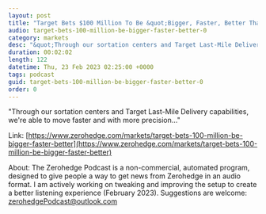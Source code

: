 ```yaml
---
layout: post
title: "Target Bets $100 Million To Be &quot;Bigger, Faster, Better Than Before&quot;"
audio: target-bets-100-million-be-bigger-faster-better-0
category: markets
desc: "&quot;Through our sortation centers and Target Last-Mile Delivery capabilities, we're able to move faster and with more precision...&quot; "
duration: 00:02:02
length: 122
datetime: Thu, 23 Feb 2023 02:25:00 +0000
tags: podcast
guid: target-bets-100-million-be-bigger-faster-better-0
order: 0
---
```

&quot;Through our sortation centers and Target Last-Mile Delivery capabilities, we're able to move faster and with more precision...&quot; 

Link: [https://www.zerohedge.com/markets/target-bets-100-million-be-bigger-faster-better](https://www.zerohedge.com/markets/target-bets-100-million-be-bigger-faster-better)

About: The Zerohedge Podcast is a non-commercial, automated program, designed to give people a way to get news from Zerohedge in an audio format.  I am actively working on tweaking and improving the setup to create a better listening experience (February 2023).  Suggestions are welcome: [zerohedgePodcast@outlook.com](mailto:zerohedgePodcast@outlook.com)